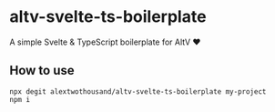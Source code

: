 # altv-svelte-ts-boilerplate

A simple Svelte & TypeScript boilerplate for AltV :heart:

## How to use

```
npx degit alextwothousand/altv-svelte-ts-boilerplate my-project
npm i
```